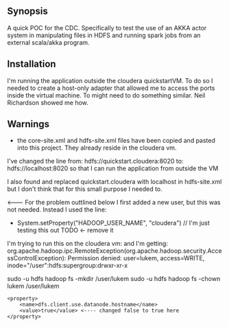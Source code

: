 ## Synopsis

A quick POC for the CDC. Specifically to test the use of an AKKA actor system in manipulating files in HDFS and running spark jobs from an external scala/akka program.

## Installation


I'm running the application outside the cloudera quickstartVM. To do so I needed to create a host-only adapter that allowed me to access the ports inside the virtual machine. To might need to do something similar. Neil Richardson showed me how. 

## Warnings

* the core-site.xml and hdfs-site.xml files have been copied and pasted into this project. They already reside in the cloudera vm.

I've changed the line 
from:
 <value>hdfs://quickstart.cloudera:8020</value>
 to:
 <value>hdfs://localhost:8020</value>
 so that I can run the application from outside the VM

 I also found and replaced quickstart.cloudera with localhost in hdfs-site.xml but I don't think that for this small purpose I needed to.
 
 <--- For the problem outtlined below I first added a new user, but this was not needed.
 Instead I used the line:
 * System.setProperty("HADOOP_USER_NAME", "cloudera") // I'm just testing this out TODO <- remove it

 
 I'm trying to run this on the cloudera vm:
 and I'm getting:
 org.apache.hadoop.ipc.RemoteException(org.apache.hadoop.security.AccessControlException): Permission denied: user=lukem, access=WRITE, inode="/user":hdfs:supergroup:drwxr-xr-x

 sudo -u hdfs hadoop fs -mkdir /user/lukem
 sudo -u hdfs hadoop fs -chown lukem /user/lukem


    <property>
        <name>dfs.client.use.datanode.hostname</name>
        <value>true</value> <---- changed false to true here
    </property>

<!---

## Code Example

Show what the library does as concisely as possible, developers should be able to figure out **how** your project solves their problem by looking at the code example. Make sure the API you are showing off is obvious, and that your code is short and concise.

## Motivation

A short description of the motivation behind the creation and maintenance of the project. This should explain **why** the project exists.

## Tests

You should be so lucky

## Contributors

Luke Matthews

## License

All rights reserved

---> 
